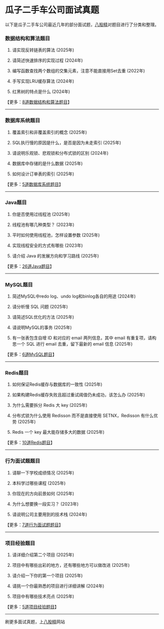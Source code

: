 # 瓜子二手车公司面试真题

以下是瓜子二手车公司最近几年的部分面试题，[八股精](https://www.bagujing.com)对题目进行了分类和整理。

### 数据结构和算法题目

1. 请实现反转链表的算法 (2025年) 

2. 请简述快速排序的实现过程 (2024年) 

3. 编写函数查找两个数组的交集元素，注意不能直接用Set去重 (2022年) 

4. 手写实现LRU缓存算法 (2024年) 

5. 红黑树的特点是什么 (2024年) 

【更多：[8道数据结构和算法题目](https://www.bagujing.com/companies)】


---

### 数据库系统题目

1. 覆盖索引和非覆盖索引的概念 (2025年) 

2. SQL执行慢的原因是什么，是否是因为未走索引 (2025年) 

3. 请说明乐观锁、悲观锁和分布式锁的区别 (2024年) 

4. 数据库中存储的是什么数据 (2025年) 

5. 如何设计订单表的索引 (2025年) 

【更多：[5道数据库系统题目](https://www.bagujing.com/companies)】


---

### Java题目

1. 你是否使用过线程池 (2025年) 

2. 线程池有哪几种类型？ (2023年) 

3. 平时如何使用线程池，怎样设置参数 (2025年) 

4. 实现线程安全的方式有哪些 (2023年) 

5. 请介绍 Java 的发展方向和学习路线 (2025年) 

【更多：[26道Java题目](https://www.bagujing.com/companies)】


---

### MySQL题目

1. 简述MySQL中redo log、undo log和binlog各自的用途 (2024年) 

2. 请分析慢 SQL 问题 (2025年) 

3. 请简述SQL优化的方法 (2025年) 

4. 请说明MySQL的事务 (2025年) 

5. 有一张表包含自增 ID 和对应的 email 两列信息，其中 email 有重复项，请构思一个 SQL 进行 email 去重，留下最新的 email 信息 (2025年) 

【更多：[6道MySQL题目](https://www.bagujing.com/companies)】


---

### Redis题目

1. 如何保证Redis缓存与数据库的一致性 (2025年) 

2. 如果构建Redis缓存失败且超过重试阈值仍未成功，该怎么办 (2025年) 

3. 为什么需要拆分 Redis 大 key (2025年) 

4. 分布式锁为什么使用 Redisson 而不是直接使用 SETNX，Redisson 有什么优势 (2025年) 

5. Redis 一个 key 最大能存储多大的数据 (2025年) 

【更多：[10道Redis题目](https://www.bagujing.com/companies)】


---

### 行为面试题题目

1. 请聊一下学校成绩情况 (2025年) 

2. 本科学过哪些课程 (2025年) 

3. 你现在的方向前景如何 (2025年) 

4. 为什么想要换一段实习？ (2023年) 

5. 请说明公司主要用到的技术栈 (2024年) 

【更多：[7道行为面试题题目](https://www.bagujing.com/companies)】


---

### 项目经验题目

1. 请详细介绍第二个项目 (2025年) 

2. 项目中有哪些出彩的地方，还有哪些地方可以做改进 (2025年) 

3. 请介绍一下你的第一个项目 (2025年) 

4. 请挑一个你最熟悉的项目进行详细讲解 (2024年) 

5. 项目中有哪些技术亮点 (2025年) 

【更多：[5道项目经验题目](https://www.bagujing.com/companies)】


---

刷更多面试真题，上[八股精](https://www.bagujing.com)网站